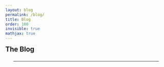 ```yaml
---
layout: blog
permalink: /blog/
title: Blog
order: 100
invisible: true
mathjax: true
---
```


<h2 style="margin-bottom: 7px; margin-top:10px" >  The Blog </h2>

<hr style="margin:25px" />

